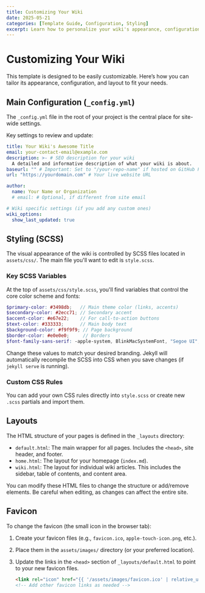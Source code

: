```yaml
---
title: Customizing Your Wiki
date: 2025-05-21
categories: [Template Guide, Configuration, Styling]
excerpt: Learn how to personalize your wiki's appearance, configuration, and layout.
---
```


# Customizing Your Wiki

This template is designed to be easily customizable. Here’s how you can tailor its appearance, configuration, and layout to fit your needs.

## Main Configuration (`_config.yml`)

The `_config.yml` file in the root of your project is the central place for site-wide settings.

Key settings to review and update:

```yaml
title: Your Wiki's Awesome Title
email: your-contact-email@example.com
description: >- # SEO description for your wiki
  A detailed and informative description of what your wiki is about.
baseurl: "" # Important: Set to "/your-repo-name" if hosted on GitHub Pages as a project site.
url: "https://yourdomain.com" # Your live website URL

author:
  name: Your Name or Organization
  # email: # Optional, if different from site email

# Wiki specific settings (if you add any custom ones)
wiki_options:
  show_last_updated: true
```

## Styling (SCSS)

The visual appearance of the wiki is controlled by SCSS files located in `assets/css/`. The main file you'll want to edit is `style.scss`.

### Key SCSS Variables

At the top of `assets/css/style.scss`, you'll find variables that control the core color scheme and fonts:

```scss
$primary-color: #3498db;   // Main theme color (links, accents)
$secondary-color: #2ecc71; // Secondary accent
$accent-color: #e67e22;    // For call-to-action buttons
$text-color: #333333;      // Main body text
$background-color: #f9f9f9; // Page background
$border-color: #e0e0e0;     // Borders
$font-family-sans-serif: -apple-system, BlinkMacSystemFont, "Segoe UI", /* ... */;
```

Change these values to match your desired branding. Jekyll will automatically recompile the SCSS into CSS when you save changes (if `jekyll serve` is running).

### Custom CSS Rules

You can add your own CSS rules directly into `style.scss` or create new `.scss` partials and import them.

## Layouts

The HTML structure of your pages is defined in the `_layouts` directory:

-   `default.html`: The main wrapper for all pages. Includes the `<head>`, site header, and footer.
-   `home.html`: The layout for your homepage (`index.md`).
-   `wiki.html`: The layout for individual wiki articles. This includes the sidebar, table of contents, and content area.

You can modify these HTML files to change the structure or add/remove elements. Be careful when editing, as changes can affect the entire site.

## Favicon

To change the favicon (the small icon in the browser tab):
1.  Create your favicon files (e.g., `favicon.ico`, `apple-touch-icon.png`, etc.).
2.  Place them in the `assets/images/` directory (or your preferred location).
3.  Update the links in the `<head>` section of `_layouts/default.html` to point to your new favicon files.

    ```html
    <link rel="icon" href="{{ '/assets/images/favicon.ico' | relative_url }}" type="image/x-icon">
    <!-- Add other favicon links as needed -->
    ```